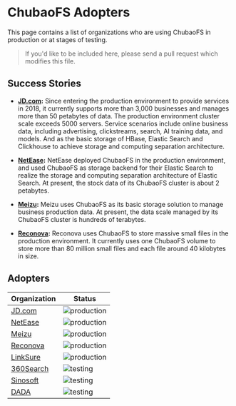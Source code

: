 # ChubaoFS Adopters

This page contains a list of organizations who are using ChubaoFS in production or at stages of testing.

>If you'd like to be included here, please send a pull request which modifies this file.

## Success Stories

- **[JD.com](https://www.jd.com):** Since entering the production environment to provide services in 2018, it currently supports more than 3,000 businesses and manages more than 50 petabytes of data. The production environment cluster scale exceeds 5000 servers. Service scenarios include online business data, including advertising, clickstreams, search, AI training data, and models. And as the basic storage of HBase, Elastic Search and Clickhouse to achieve storage and computing separation architecture. 

- **[NetEase](https://www.163.com):** NetEase deployed ChubaoFS in the production environment, and used ChubaoFS as storage backend for their Elastic Search to realize the storage and computing separation architecture of Elastic Search. At present, the stock data of its ChubaoFS cluster is about 2 petabytes.

- **[Meizu](https://www.meizu.com):** Meizu uses ChubaoFS as its basic storage solution to manage business production data. At present, the data scale managed by its ChubaoFS cluster is hundreds of terabytes.

- **[Reconova](http://www.reconova.com):** Reconova uses ChubaoFS to store massive small files in the production environment. It currently uses one ChubaoFS volume to store more than 80 million small files and each file around 40 kilobytes in size.

## Adopters 

| Organization | Status |
| ------------ | ------ |
| [JD.com](https://www.jd.com) | ![production](https://img.shields.io/badge/-production-blue?style=flat) |
| [NetEase](https://www.163.com) | ![production](https://img.shields.io/badge/-production-blue?style=flat) |
| [Meizu](https://www.meizu.com) | ![production](https://img.shields.io/badge/-production-blue?style=flat) |
| [Reconova](http://www.reconova.com) | ![production](https://img.shields.io/badge/-production-blue?style=flat) |
| [LinkSure](https://cn.wifi.com) | ![production](https://img.shields.io/badge/-production-blue?style=flat) |
| [360Search](https://www.so.com) | ![testing](https://img.shields.io/badge/-testing-green?style=flat) |
| [Sinosoft](http://www.sinosoft.com.cn) | ![testing](https://img.shields.io/badge/-testing-green?style=flat) |
| [DADA](https://about.imdada.cn) | ![testing](https://img.shields.io/badge/-testing-green?style=flat) |
